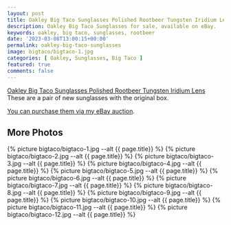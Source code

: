 ```yaml
---
layout: post
title: Oakley Big Taco Sunglasses Polished Rootbeer Tungsten Iridium Lens
description: Oakley Big Taco Sunglasses for sale, available on eBay. 
keywords: oakley, big taco, sunglasses, rootbeer
date: '2023-03-08T13:00:15+00:00'
permalink: oakley-big-taco-sunglasses
image: bigtaco/bigtaco-1.jpg
categories: [ Oakley, Sunglasses, Big Taco ]
featured: true
comments: false 
---
```

[Oakley Big Taco Sunglasses Polished Rootbeer Tungsten Iridium Lens](https://www.ebay.com/itm/155441459975) These are a pair of new sunglasses with the original box.


[You can purchase them via my eBay auction](https://www.ebay.com/itm/155441459975).

## More Photos
{% picture bigtaco/bigtaco-1.jpg --alt {{ page.title}}  %}
{% picture bigtaco/bigtaco-2.jpg --alt {{ page.title}}  %}
{% picture bigtaco/bigtaco-3.jpg --alt {{ page.title}}  %}
{% picture bigtaco/bigtaco-4.jpg --alt {{ page.title}}  %}
{% picture bigtaco/bigtaco-5.jpg --alt {{ page.title}}  %}
{% picture bigtaco/bigtaco-6.jpg --alt {{ page.title}}  %}
{% picture bigtaco/bigtaco-7.jpg --alt {{ page.title}}  %}
{% picture bigtaco/bigtaco-8.jpg --alt {{ page.title}}  %}
{% picture bigtaco/bigtaco-9.jpg --alt {{ page.title}}  %}
{% picture bigtaco/bigtaco-10.jpg --alt {{ page.title}}  %}
{% picture bigtaco/bigtaco-11.jpg --alt {{ page.title}}  %}
{% picture bigtaco/bigtaco-12.jpg --alt {{ page.title}}  %}
